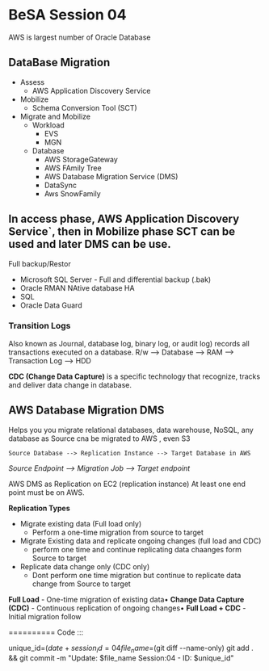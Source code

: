 # BeSA Session 04

AWS is largest number of Oracle Database

## DataBase Migration 

- Assess 
  - AWS Application Discovery Service
- Mobilize 
  - Schema Conversion Tool (SCT)
- Migrate and Mobilize
  - Workload
    - EVS
    - MGN
  - Database
    - AWS StorageGateway
    - AWS FAmily Tree 
    - AWS Database Migration Service (DMS)
    - DataSync
    - Aws SnowFamily


In access phase, AWS Application Discovery Service`, then in Mobilize phase SCT can be used and later DMS can be use.
---

Full backup/Restor 
- Microsoft SQL Server - Full and differential backup (.bak)
- Oracle RMAN
NAtive database HA 
- SQL 
- Oracle Data Guard


### Transition Logs 
Also known as Journal, database log, binary log, or audit log) records all transactions executed on a database.
R/w --> Database --> RAM --> Transaction Log --> HDD 

**CDC (Change Data Capture)** is a specific technology that recognize, tracks and deliver data change in database.


## AWS Database Migration DMS
Helps you you migrate relational databases, data warehouse, NoSQL, any database as Source cna be migrated to AWS , even S3 


```Source Database --> Replication Instance --> Target Database in AWS``` 
 
 _Source Endpoint --> Migration Job --> Target endpoint_

AWS DMS as Replication on EC2 (replication instance)
At least one end point must be on AWS.



**Replication Types** 
- Migrate existing data (Full load only)
  - Perform a one-time migration from source to target
- Migrate Existing data and replicate ongoing changes (full load and CDC)
  - perform one time and continue replicating data chaanges form Source to target
- Replicate data change only (CDC only)
  - Dont perform one time migration but continue to replicate data change from Source to target

 **Full Load** - One-time migration of existing data• 
 **Change Data Capture (CDC)** - Continuous replication of ongoing changes• 
 **Full Load + CDC** - Initial migration follow

 ==========
Code :::

unique_id=$(date +%Y%m%d%H%M%S)
session_id=04
file_name=$(git diff --name-only)
git add . && git commit -m "Update: $file_name Session:04 - ID: $unique_id"